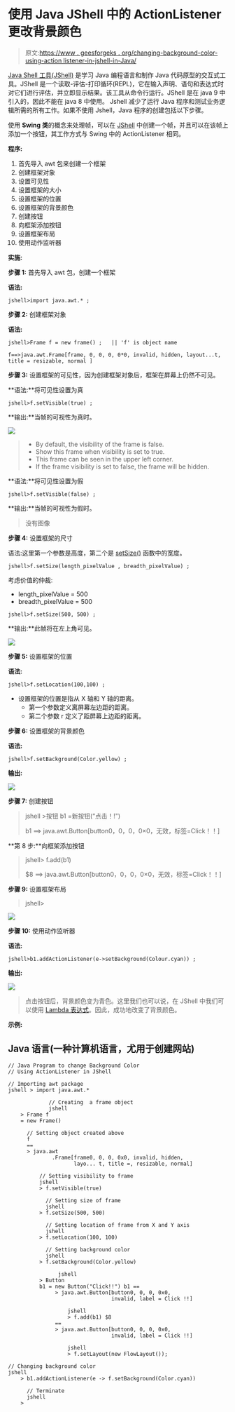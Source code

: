 # 使用 Java JShell 中的 ActionListener 更改背景颜色

> 原文:[https://www . geesforgeks . org/changing-background-color-using-action listener-in-jshell-in-Java/](https://www.geeksforgeeks.org/changing-background-color-using-actionlistener-in-jshell-in-java/)

[Java Shell 工具(JShell)](https://www.geeksforgeeks.org/jshell-java-9-new-feature/) 是学习 Java 编程语言和制作 Java 代码原型的交互式工具。JShell 是一个读取-评估-打印循环(REPL)，它在输入声明、语句和表达式时对它们进行评估，并立即显示结果。该工具从命令行运行。JShell 是在 java 9 中引入的，因此不能在 java 8 中使用。
Jshell 减少了运行 Java 程序和测试业务逻辑所需的所有工作。如果不使用 Jshell，Java 程序的创建包括以下步骤。

使用 **Swing 类**的概念来处理帧，可以在 [JShell](https://www.geeksforgeeks.org/jshell-java-9-new-feature/) 中创建一个帧，并且可以在该帧上添加一个按钮，其工作方式与 Swing 中的 ActionListener 相同。

**程序:**

1.  首先导入 awt 包来创建一个框架
2.  创建框架对象
3.  设置可见性
4.  设置框架的大小
5.  设置框架的位置
6.  设置框架的背景颜色
7.  创建按钮
8.  向框架添加按钮
9.  设置框架布局
10.  使用动作监听器

**实施:**

**步骤 1:** 首先导入 awt 包，创建一个框架

**语法:**

```
jshell>import java.awt.* ;
```

**步骤 2:** 创建框架对象

**语法:**

```
jshell>Frame f = new frame() ;   || 'f' is object name
```

```
f==>java.awt.Frame[frame, 0, 0, 0, 0*0, invalid, hidden, layout...t, title = resizable, normal ]
```

**步骤 3:** 设置框架的可见性，因为创建框架对象后，框架在屏幕上仍然不可见。

**语法:**将可见性设置为真

```
jshell>f.setVisible(true) ;
```

**输出:**当帧的可视性为真时。

![](img/0b99e9852529fbff12d72fbeadc27dea.png)

> *   By default, the visibility of the frame is false.
> *   Show this frame when visibility is set to true.
> *   This frame can be seen in the upper left corner.
> *   If the frame visibility is set to false, the frame will be hidden.

**语法:**将可见性设置为假

```
jshell>f.setVisible(false) ;
```

**输出:**当帧的可视性为假时。

> 没有图像

**步骤 4:** 设置框架的尺寸

语法:这里第一个参数是高度，第二个是 [setSize()](https://www.geeksforgeeks.org/java-awt-dimension-class/) 函数中的宽度。

```
jshell>f.setSize(length_pixelValue , breadth_pixelValue) ;
```

考虑价值的仲裁:

*   length_pixelValue = 500
*   breadth_pixelValue = 500

```
jshell>f.setSize(500, 500) ;
```

**输出:**此帧将在左上角可见。

![](img/dfa91491ad6686111dafd5e90e6504c3.png)

**步骤 5:** 设置框架的位置

**语法:**

```
jshell>f.setLocation(100,100) ;
```

*   设置框架的位置是指从 X 轴和 Y 轴的距离。
    *   第一个参数定义离屏幕左边距的距离。
    *   第二个参数 r 定义了距屏幕上边距的距离。

**步骤 6:** 设置框架的背景颜色

**语法:**

```
jshell>f.setBackground(Color.yellow) ;
```

**输出:**

![](img/166563a9789313f4388e46dc0576c6e2.png)

**步骤 7:** 创建按钮

> jshell >按钮 b1 =新按钮(“点击！!")
> 
> b1 ==> java.awt.Button[button0，0，0，0×0，无效，标签=Click！！]

**第 8 步:**向框架添加按钮

> jshell> f.add(b1)
> 
> $8 ==> java.awt.Button[button0，0，0，0×0，无效，标签=Click！！]

**步骤 9:** 设置框架布局

> jshell>

![](img/2ec5584b8a84e4cddac1cf6ac915444b.png)

**步骤 10:** 使用动作监听器

**语法:**

```
jshell>b1.addActionListener(e->setBackground(Colour.cyan)) ;
```

**输出:**

![](img/eb3f8cfb77193ab9e76de22cf732f8eb.png)

> 点击按钮后，背景颜色变为青色。这里我们也可以说，在 JShell 中我们可以使用 [Lambda 表达式](https://www.geeksforgeeks.org/lambda-expressions-java-8/)。因此，成功地改变了背景颜色。

**示例:**

## Java 语言(一种计算机语言，尤用于创建网站)

```
// Java Program to change Background Color
// Using ActionListener in JShell

// Importing awt package
jshell > import java.awt.*

             // Creating  a frame object
             jshell
    > Frame f
    = new Frame()

      // Setting object created above
      f
      ==
      > java.awt
              .Frame[frame0, 0, 0, 0x0, invalid, hidden,
                     layo... t, title =, resizable, normal]

          // Setting visibility to frame
          jshell
          > f.setVisible(true)

            // Setting size of frame
            jshell
          > f.setSize(500, 500)

            // Setting location of frame from X and Y axis
            jshell
          > f.setLocation(100, 100)

            // Setting background color
            jshell
          > f.setBackground(Color.yellow)

                jshell
          > Button
          b1 = new Button("Click!!") b1 ==
               > java.awt.Button[button0, 0, 0, 0x0,
                                 invalid, label = Click !!]

                   jshell
                   > f.add(b1) $8
               ==
               > java.awt.Button[button0, 0, 0, 0x0,
                                 invalid, label = Click !!]

                   jshell
                   > f.setLayout(new FlowLayout());

// Changing background color
jshell
    > b1.addActionListener(e -> f.setBackground(Color.cyan))

      // Terminate
      jshell
    >
```